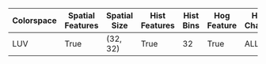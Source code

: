 Colorspace|Spatial Features|Spatial Size|Hist Features|Hist Bins|Hog Feature|HOG Channel|Orientations|Pixels/Cell|Cells/Block
---|---|---|---|---|---|---|---|---|---
LUV|True|(32, 32)|True|32|True|ALL|12|16|2
